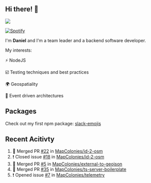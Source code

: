 ## Hi there! 👋

<p>
  <img src="https://github-readme-stats.vercel.app/api?username=syncush&theme=tokyonight">
</p>

[![Spotify](https://novatorem-rust.vercel.app/api/spotify)](https://open.spotify.com/user/syncush)

I'm **Daniel** and I'm a team leader and a backend software developer.

My interests:

⚡ NodeJS

☑️ Testing techniques and best practices

🌍 Geospatiality

🧠 Event driven architectures

## Packages
Check out my first npm package: [slack-emojis](https://www.npmjs.com/package/slack-emojis)

## Recent Acitivty
<!--START_SECTION:activity-->
1. 🎉 Merged PR [#22](https://github.com/MapColonies/id-2-osm/pull/22) in [MapColonies/id-2-osm](https://github.com/MapColonies/id-2-osm)
2. ❗️ Closed issue [#18](https://github.com/MapColonies/id-2-osm/issues/18) in [MapColonies/id-2-osm](https://github.com/MapColonies/id-2-osm)
3. 🎉 Merged PR [#5](https://github.com/MapColonies/external-to-geojson/pull/5) in [MapColonies/external-to-geojson](https://github.com/MapColonies/external-to-geojson)
4. 🎉 Merged PR [#35](https://github.com/MapColonies/ts-server-boilerplate/pull/35) in [MapColonies/ts-server-boilerplate](https://github.com/MapColonies/ts-server-boilerplate)
5. ❗️ Opened issue [#7](https://github.com/MapColonies/telemetry/issues/7) in [MapColonies/telemetry](https://github.com/MapColonies/telemetry)
<!--END_SECTION:activity-->
